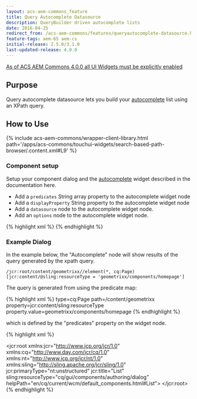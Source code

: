 ```yaml
---
layout: acs-aem-commons_feature
title: Query Autocomplete Datasource
description: QueryBuilder driven autocomplete lists
date: 2016-04-25
redirect_from: /acs-aem-commons/features/queryautocomplete-datasource.html
feature-tags: aem-65 aem-cs
initial-release: 2.5.0/3.1.0
last-updated-release: 4.0.0
---
```


<div class="banner--notice">
<a href="/acs-aem-commons/pages/releases/4-0-0.html" target="_blank">As of ACS AEM Commons 4.0.0 all UI Widgets must be explicitly enabled</a>
</div>


## Purpose

Query autocomplete datasource lets you build your [autocomplete](https://docs.adobe.com/docs/en/aem/6-1/ref/granite-ui/api/jcr_root/libs/granite/ui/components/foundation/form/autocomplete/index.html) list using an XPath query.

## How to Use

{% include acs-aem-commons/wrapper-client-library.html path='/apps/acs-commons/touchui-widgets/search-based-path-browser/.content.xml#L9' %}

### Component setup

Setup your component dialog and the [autocomplete](https://docs.adobe.com/docs/en/aem/6-1/ref/granite-ui/api/jcr_root/libs/granite/ui/components/foundation/form/autocomplete/index.html) widget described in the documentation here.
* Add a `predicates` String array property to the autocomplete widget node
* Add a `displayProperty` String property to the autocomplete widget node
* Add a `datasource` node to the autocomplete widget node.
* Add an `options` node to the autocomplete widget node.

{% highlight xml %}
<autocomplete
        jcr:primaryType="nt:unstructured"
        sling:resourceType="granite/ui/components/foundation/form/autocomplete"
        fieldLabel="Autcomplete"
        name="./autocomplete"
        displayProperty="jcr:content/jcr:title"
        predicates="[type=cq:Page,path=/content/geometrixx,property=jcr:content/sling:resourceType,property.value=geometrixx/components/homepage]">
        <datasource
                jcr:primaryType="nt:unstructured"
                sling:resourceType="acs-commons/granite/ui/components/form/queryautocomplete/datasource" />
        <options
                jcr:primaryType="nt:unstructured"
                sling:resourceType="granite/ui/components/foundation/form/autocomplete/list" />
       </autocomplete>
{% endhighlight %}

### Example Dialog

In the example below, the "Autocomplete" node will show results of the query generated by the xpath query.

`/jcr:root/content/geometrixx//element(*, cq:Page) [jcr:content/@sling:resourceType = 'geometrixx/components/homepage']`

The query is generated from using the predicate map:

{% highlight xml %}
type=cq:Page
path=/content/geometrixx
property=jcr:content/sling:resourceType
property.value=geometrixx/components/homepage
{% endhighlight %}

which is defined by the "predicates" property on the widget node.

{% highlight xml %}
<?xml version="1.0" encoding="UTF-8"?>
   <jcr:root xmlns:jcr="http://www.jcp.org/jcr/1.0" xmlns:cq="http://www.day.com/jcr/cq/1.0" xmlns:nt="http://www.jcp.org/jcr/nt/1.0" xmlns:sling="http://sling.apache.org/jcr/sling/1.0" jcr:primaryType="nt:unstructured" jcr:title="List" sling:resourceType="cq/gui/components/authoring/dialog" helpPath="en/cq/current/wcm/default_components.html#List">
      <content
              jcr:primaryType="nt:unstructured"
              sling:resourceType="granite/ui/components/foundation/container">
             <layout
                 jcr:primaryType="nt:unstructured"
                 sling:resourceType="granite/ui/components/foundation/layouts/fixedcolumns" margin="{Boolean}false" />
             <items
                 jcr:primaryType="nt:unstructured">
                <column
                    jcr:primaryType="nt:unstructured"
                    sling:resourceType="granite/ui/components/foundation/container">
                   <items
                       jcr:primaryType="nt:unstructured">
                          <autocomplete
                              jcr:primaryType="nt:unstructured"
                              sling:resourceType="granite/ui/components/foundation/form/autocomplete"
                              fieldLabel="Autocomplete"
                              name="./autocomplete"
                              displayProperty="jcr:content/jcr:title"
                              predicates="[type=cq:Page,path=/content/geometrixx,property=jcr:content/sling:resourceType,property.value=geometrixx/components/homepage]">
                             <datasource
                                 jcr:primaryType="nt:unstructured"
                                 sling:resourceType="acs-commons/granite/ui/components/form/queryautocomplete/datasource" />
                             <options
                                 jcr:primaryType="nt:unstructured"
                                 sling:resourceType="granite/ui/components/foundation/form/autocomplete/list" />
                  </autocomplete>
               </items>
            </column>
         </items>
      </content>
   </jcr:root>
{% endhighlight %}
